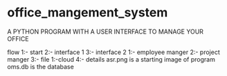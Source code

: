 # office_mangement_system
A PYTHON PROGRAM WITH A USER INTERFACE TO MANAGE YOUR OFFICE


flow
1:- start
2:- interface 1
3:- interface 2
    1:- employee manger
    2:- project manger
    3:- file
      1:-cloud
    4:- details
asr.png is a starting image of program
oms.db is the database
